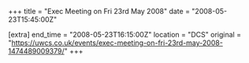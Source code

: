 +++
title = "Exec Meeting on Fri 23rd May 2008"
date = "2008-05-23T15:45:00Z"

[extra]
end_time = "2008-05-23T16:15:00Z"
location = "DCS"
original = "https://uwcs.co.uk/events/exec-meeting-on-fri-23rd-may-2008-1474489009379/"
+++



